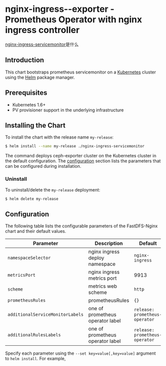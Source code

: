 # nginx-ingress--exporter - Prometheus Operator with nginx ingress controller 

[nginx-ingress-servicemonitor](https://)是什么

## Introduction

This chart bootstraps prometheus servicemonitor on a [Kubernetes](http://kubernetes.io) cluster using the [Helm](https://helm.sh) package manager.

## Prerequisites

- Kubernetes 1.6+
- PV provisioner support in the underlying infrastructure

## Installing the Chart

To install the chart with the release name `my-release`:

```bash
$ helm install --name my-release ./nginx-ingress-servicemonitor
```

The command deploys ceph-exporter cluster on the Kubernetes cluster in the default configuration. The [configuration](#configuration) section lists the parameters that can be configured during installation.

### Uninstall

To uninstall/delete the `my-release` deployment:

```bash
$ helm delete my-release
```

## Configuration

The following table lists the configurable parameters of the FastDFS-Nginx chart and their default values.

| Parameter                  | Description                         | Default                                |
| -----------------------    | ----------------------------------- | -------------------------------------- |
| `namespaceSelector`        | nginx ingress deploy namespace      | `nginx-ingress`
| `metricsPort`              | nginx ingress metrics port          | 9913
| `scheme`                   | metrics web scheme                  | `http`
| `prometheusRules`          | prometheusRules                | `{}`                                   |
| `additionalServiceMonitorLabels`| one of prometheus operator label| `release: prometheus-operator`|
| `additionalRulesLabels`    | one of prometheus operator label| `release: prometheus-operator`  |

Specify each parameter using the `--set key=value[,key=value]` argument to `helm install`. For example,


